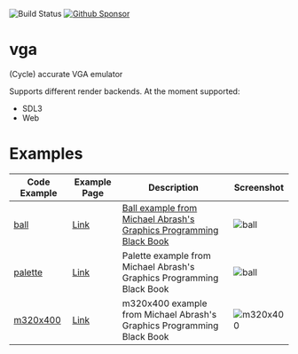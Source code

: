 ![Build Status](https://github.com/Ragnaroek/vga/actions/workflows/rust.yml/badge.svg)
[![Github Sponsor](https://img.shields.io/static/v1?label=Sponsor&message=%E2%9D%A4&logo=GitHub&link=https://github.com/sponsors/Ragnaroek)](https://github.com/sponsors/Ragnaroek)

# vga
(Cycle) accurate VGA emulator

Supports different render backends. At the moment supported:
* SDL3
* Web

# Examples

| Code Example                 | Example Page | Description     | Screenshot     |
|----------------------|-----------|-----------------|----------------|
|[ball](examples/ball) | [Link](https://ragnaroek.github.io/vga-emu/examples/ball/)|[Ball example from Michael Abrash's Graphics Programming Black Book](https://github.com/jagregory/abrash-black-book/blob/master/src/chapter-23.md)|![ball](https://ragnaroek.github.io/vga-emu/examples/ball/example.png)|
|[palette](examples/palette) | [Link](https://ragnaroek.github.io/vga-emu/examples/palette/)    |Palette example from Michael Abrash's Graphics Programming Black Book                                         |![ball](https://ragnaroek.github.io/vga-emu/examples/palette/example.png)              |             |
|[m320x400](examples/m320x400) | [Link](https://ragnaroek.github.io/vga-emu/examples/m320x400/)    |m320x400 example from Michael Abrash's Graphics Programming Black Book|![m320x400](https://ragnaroek.github.io/vga-emu/examples/m320x400/example.png)              |             |

